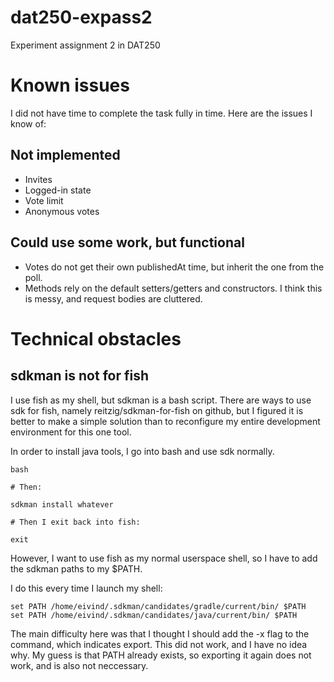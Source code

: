 # dat250-expass2

Experiment assignment 2 in DAT250

# Known issues
I did not have time to complete the task fully in time. 
Here are the issues I know of:
## Not implemented
- Invites
- Logged-in state
- Vote limit
- Anonymous votes

## Could use some work, but functional
- Votes do not get their own publishedAt time, but inherit the one from the poll.
- Methods rely on the default setters/getters and constructors. I think this is messy, and request bodies are cluttered.

# Technical obstacles

## sdkman is not for fish
I use fish as my shell, but sdkman is a bash script.  There are ways to use
sdk for fish, namely reitzig/sdkman-for-fish on github, but I figured it is
better to make a simple solution than to reconfigure my entire development
environment for this one tool.

In order to install java tools, I go into bash and use sdk normally.
```
bash

# Then:

sdkman install whatever

# Then I exit back into fish:

exit
```

However, I want to use fish as my normal userspace shell,
so I have to add the sdkman paths to my $PATH.

I do this every time I launch my shell:
```
set PATH /home/eivind/.sdkman/candidates/gradle/current/bin/ $PATH
set PATH /home/eivind/.sdkman/candidates/java/current/bin/ $PATH
```
The main difficulty here was that I thought I should add the -x flag to
the command, which indicates export. This did not work, and I have no idea
why. My guess is that PATH already exists, so exporting it again does not
work, and is also not neccessary.

